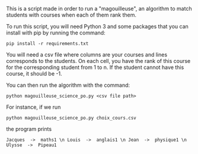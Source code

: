 
This is a script made in order to run a "magouilleuse", an algorithm to match students with courses when each of them rank them.

To run this script, you will need Python 3 and some packages that you can install with pip by running the command: 

`pip install -r requirements.txt`

You will need a csv file where columns are your courses and lines corresponds to the students.
On each cell, you have the rank of this course for the corresponding student from 1 to n. If the student cannot have this course, it should be -1.

You can then run the algorithm with the command:

`python magouilleuse_science_po.py <csv file path>`

For instance, if we run 

`python magouilleuse_science_po.py choix_cours.csv`

the program prints 

`Jacques  ->  maths1 \n
Louis  ->  anglais1 \n
Jean  ->  physique1 \n
Ulysse  ->  Pipeau1`
